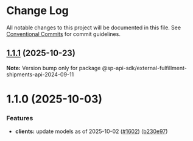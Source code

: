 # Change Log

All notable changes to this project will be documented in this file.
See [Conventional Commits](https://conventionalcommits.org) for commit guidelines.

## [1.1.1](https://github.com/bizon/selling-partner-api-sdk/compare/@sp-api-sdk/external-fulfillment-shipments-api-2024-09-11@1.1.0...@sp-api-sdk/external-fulfillment-shipments-api-2024-09-11@1.1.1) (2025-10-23)

**Note:** Version bump only for package @sp-api-sdk/external-fulfillment-shipments-api-2024-09-11

# 1.1.0 (2025-10-03)

### Features

* **clients:** update models as of 2025-10-02 ([#1602](https://github.com/bizon/selling-partner-api-sdk/issues/1602)) ([b230e97](https://github.com/bizon/selling-partner-api-sdk/commit/b230e97e3a78cc45ea450e8495381c1f6d89b4c2))
